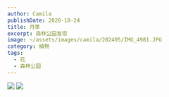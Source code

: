 ```yaml
---
author: Camila
publishDate: 2020-10-24
title: 月季
excerpt: 森林公园发现
image: ~/assets/images/camila/202405/IMG_4981.JPG
category: 植物
tags:
  - 花
  - 森林公园
---
```


![](~/assets/images/camila/202405/IMG_4981.JPG)
![](~/assets/images/camila/202405/IMG_4982.JPG)


